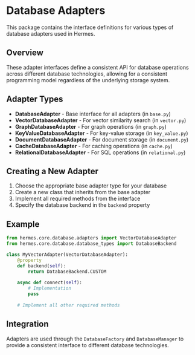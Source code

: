 # Database Adapters

This package contains the interface definitions for various types of database adapters used in Hermes.

## Overview

These adapter interfaces define a consistent API for database operations across different database technologies, allowing for a consistent programming model regardless of the underlying storage system.

## Adapter Types

- **DatabaseAdapter** - Base interface for all adapters (in `base.py`)
- **VectorDatabaseAdapter** - For vector similarity search (in `vector.py`)
- **GraphDatabaseAdapter** - For graph operations (in `graph.py`)
- **KeyValueDatabaseAdapter** - For key-value storage (in `key_value.py`)
- **DocumentDatabaseAdapter** - For document storage (in `document.py`)
- **CacheDatabaseAdapter** - For caching operations (in `cache.py`)
- **RelationalDatabaseAdapter** - For SQL operations (in `relational.py`)

## Creating a New Adapter

1. Choose the appropriate base adapter type for your database
2. Create a new class that inherits from the base adapter
3. Implement all required methods from the interface
4. Specify the database backend in the `backend` property

## Example

```python
from hermes.core.database.adapters import VectorDatabaseAdapter
from hermes.core.database.database_types import DatabaseBackend

class MyVectorAdapter(VectorDatabaseAdapter):
    @property
    def backend(self):
        return DatabaseBackend.CUSTOM
        
    async def connect(self):
        # Implementation
        pass
        
    # Implement all other required methods
```

## Integration

Adapters are used through the `DatabaseFactory` and `DatabaseManager` to provide a consistent interface to different database technologies.
